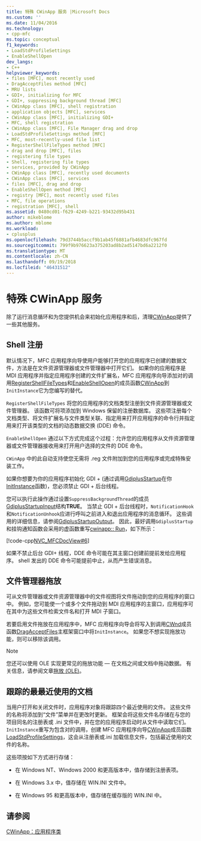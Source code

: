 ```yaml
---
title: 特殊 CWinApp 服务 |Microsoft Docs
ms.custom: ''
ms.date: 11/04/2016
ms.technology:
- cpp-mfc
ms.topic: conceptual
f1_keywords:
- LoadStdProfileSettings
- EnableShellOpen
dev_langs:
- C++
helpviewer_keywords:
- files [MFC], most recently used
- DragAcceptFiles method [MFC]
- MRU lists
- GDI+, initializing for MFC
- GDI+, suppressing background thread [MFC]
- CWinApp class [MFC], shell registration
- application objects [MFC], services
- CWinApp class [MFC], initializing GDI+
- MFC, shell registration
- CWinApp class [MFC], File Manager drag and drop
- LoadStdProfileSettings method [MFC]
- MFC, most-recently-used file list
- RegisterShellFileTypes method [MFC]
- drag and drop [MFC], files
- registering file types
- Shell, registering file types
- services, provided by CWinApp
- CWinApp class [MFC], recently used documents
- CWinApp class [MFC], services
- files [MFC], drag and drop
- EnableShellOpen method [MFC]
- registry [MFC], most recently used files
- MFC, file operations
- registration [MFC], shell
ms.assetid: 0480cd01-f629-4249-b221-93432d95b431
author: mikeblome
ms.author: mblome
ms.workload:
- cplusplus
ms.openlocfilehash: 79d3744b5accf9b1ab45f6881afb4683dfc967fd
ms.sourcegitcommit: 799f9b976623a375203ad8b2ad5147bd6a2212f0
ms.translationtype: MT
ms.contentlocale: zh-CN
ms.lasthandoff: 09/19/2018
ms.locfileid: "46431512"
---
```

# <a name="special-cwinapp-services"></a>特殊 CWinApp 服务

除了运行消息循环和为您提供机会来初始化应用程序和后，清理[CWinApp](../mfc/reference/cwinapp-class.md)提供了一些其他服务。

##  <a name="_core_shell_registration"></a> Shell 注册

默认情况下，MFC 应用程序向导使用户能够打开您的应用程序已创建的数据文件，方法是在文件资源管理器或文件管理器中打开它们。 如果你的应用程序是 MDI 应用程序并指定应用程序创建的文件扩展名，MFC 应用程序向导添加对的调用[RegisterShellFileTypes](../mfc/reference/cwinapp-class.md#registershellfiletypes)和[EnableShellOpen](../mfc/reference/cwinapp-class.md#enableshellopen)的成员函数[CWinApp](../mfc/reference/cwinapp-class.md)到`InitInstance`它为您编写的替代。

`RegisterShellFileTypes` 将您的应用程序的文档类型注册到文件资源管理器或文件管理器。 该函数可将项添加到 Windows 保留的注册数据库。 这些项注册每个文档类型、将文件扩展名与文件类型关联、指定用来打开应用程序的命令行并指定用来打开该类型的文档的动态数据交换 (DDE) 命令。

`EnableShellOpen` 通过以下方式完成这个过程：允许您的应用程序从文件资源管理器或文件管理器接收用来打开用户选择的文件的 DDE 命令。

`CWinApp` 中的此自动支持使您无需将 .reg 文件附加到您的应用程序或完成特殊安装工作。

如果你想要为你的应用程序初始化 GDI + (通过调用[GdiplusStartup](/windows/desktop/api/gdiplusinit/nf-gdiplusinit-gdiplusstartup)在你[InitInstance](../mfc/reference/cwinapp-class.md#initinstance)函数)，您必须禁止 GDI + 后台线程。

您可以执行此操作通过设置`SuppressBackgroundThread`的成员[GdiplusStartupInput](/windows/desktop/api/gdiplusinit/ns-gdiplusinit-gdiplusstartupinput)结构**TRUE**。 当禁止 GDI + 后台线程时，`NotificationHook`和`NotificationUnhook`应进行呼叫之前进入和退出应用程序的消息循环。 这些调用的详细信息，请参阅[GdiplusStartupOutput](/windows/desktop/api/gdiplusinit/ns-gdiplusinit-gdiplusstartupoutput)。 因此，最好调用`GdiplusStartup`和挂钩通知函数会采用的虚函数重写[cwinapp:: Run](../mfc/reference/cwinapp-class.md#run)，如下所示：

[!code-cpp[NVC_MFCDocView#6](../mfc/codesnippet/cpp/special-cwinapp-services_1.cpp)]

如果不禁止后台 GDI+ 线程，DDE 命令可能在其主窗口创建前提前发给应用程序。 shell 发出的 DDE 命令可能提前中止，从而产生错误消息。

##  <a name="_core_file_manager_drag_and_drop"></a> 文件管理器拖放

可从文件管理器或文件资源管理器中的文件视图将文件拖动到您的应用程序的窗口中。 例如，您可能使一个或多个文件拖动到 MDI 应用程序的主窗口，应用程序可在其中为这些文件检索文件名和打开 MDI 子窗口。

若要启用文件拖放在应用程序中，MFC 应用程序向导会将写入到调用[CWnd](../mfc/reference/cwnd-class.md)成员函数[DragAcceptFiles](../mfc/reference/cwnd-class.md#dragacceptfiles)主框架窗口中将`InitInstance`。 如果您不想实现拖放功能，则可以移除该调用。

> [!NOTE]
>  您还可以使用 OLE 实现更常见的拖放功能 — 在文档之间或文档中拖动数据。 有关信息，请参阅文章[拖放 (OLE)](../mfc/drag-and-drop-ole.md)。

##  <a name="_core_keeping_track_of_the_most_recently_used_documents"></a> 跟踪的最最近使用的文档

当用户打开和关闭文件时，应用程序对象将跟踪四个最近使用的文件。 这些文件的名称将添加到“文件”菜单并在更改时更新。 框架会将这些文件名存储在与您的项目同名的注册表或 .ini 文件中，并在您的应用程序启动时从文件中读取它们。 `InitInstance`重写为包含对的调用，创建 MFC 应用程序向导[CWinApp](../mfc/reference/cwinapp-class.md)成员函数[LoadStdProfileSettings](../mfc/reference/cwinapp-class.md#loadstdprofilesettings)，这会从注册表或.ini 加载信息文件，包括最近使用的文件的名称。

这些项按如下方式进行存储：

- 在 Windows NT、Windows 2000 和更高版本中，值存储到注册表项。

- 在 Windows 3.x 中，值存储在 WIN.INI 文件中。

- 在 Windows 95 和更高版本中，值存储在缓存版的 WIN.INI 中。

## <a name="see-also"></a>请参阅

[CWinApp：应用程序类](../mfc/cwinapp-the-application-class.md)